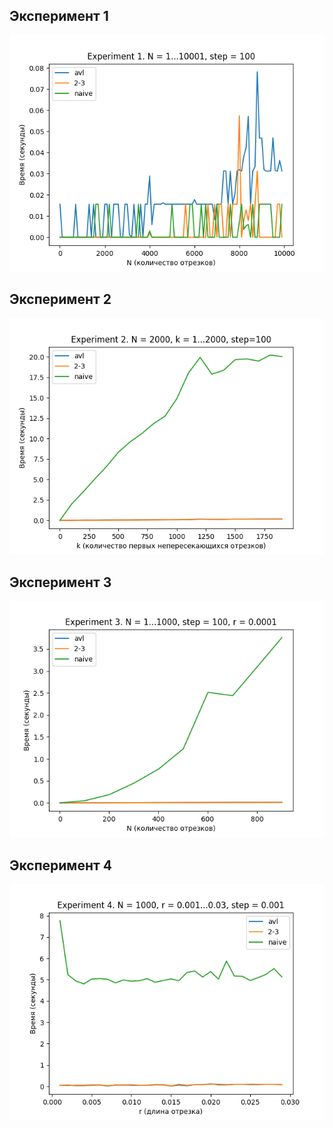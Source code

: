 ## Эксперимент 1
![](./img/experiment-1.png)

## Эксперимент 2
![](./img/experiment-2.png)

## Эксперимент 3
![](./img/experiment-3.png)

## Эксперимент 4
![](./img/experiment-4.png)
